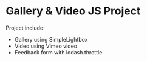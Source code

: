 # Gallery & Video JS Project
Project include:
- Gallery using SimpleLightbox
- Video using Vimeo video
- Feedback form with lodash.throttle
